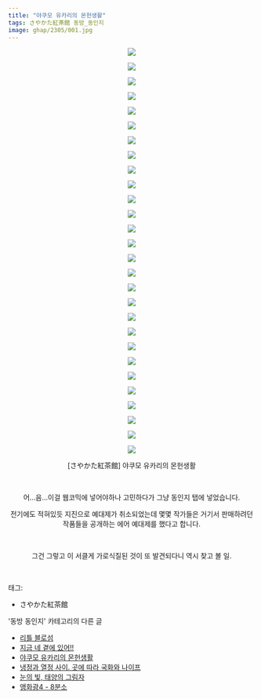 ```yaml
---
title: "야쿠모 유카리의 몬헌생활"
tags: さやかた紅茶館 동방_동인지
image: ghap/2305/001.jpg
---
```

<div class="article">
<p style="text-align: center; clear: none; float: none;"><img src="{{ site.nasurl }}/ghap/2305/001.jpg"/></p>
<p style="text-align: center; clear: none; float: none;"><img src="{{ site.nasurl }}/ghap/2305/002.jpg"/></p>
<p style="text-align: center; clear: none; float: none;"><img src="{{ site.nasurl }}/ghap/2305/003.jpg"/></p>
<p style="text-align: center; clear: none; float: none;"><img src="{{ site.nasurl }}/ghap/2305/004.jpg"/></p>
<p style="text-align: center; clear: none; float: none;"><img src="{{ site.nasurl }}/ghap/2305/005.jpg"/></p>
<p style="text-align: center; clear: none; float: none;"><img src="{{ site.nasurl }}/ghap/2305/006.jpg"/></p>
<p style="text-align: center; clear: none; float: none;"><img src="{{ site.nasurl }}/ghap/2305/007.jpg"/></p>
<p style="text-align: center; clear: none; float: none;"><img src="{{ site.nasurl }}/ghap/2305/008.jpg"/></p>
<p style="text-align: center; clear: none; float: none;"><img src="{{ site.nasurl }}/ghap/2305/009.jpg"/></p>
<p style="text-align: center; clear: none; float: none;"><img src="{{ site.nasurl }}/ghap/2305/010.jpg"/></p>
<p style="text-align: center; clear: none; float: none;"><img src="{{ site.nasurl }}/ghap/2305/011.jpg"/></p>
<p style="text-align: center; clear: none; float: none;"><img src="{{ site.nasurl }}/ghap/2305/012.jpg"/></p>
<p style="text-align: center; clear: none; float: none;"><img src="{{ site.nasurl }}/ghap/2305/013.jpg"/></p>
<p style="text-align: center; clear: none; float: none;"><img src="{{ site.nasurl }}/ghap/2305/014.jpg"/></p>
<p style="text-align: center; clear: none; float: none;"><img src="{{ site.nasurl }}/ghap/2305/015.jpg"/></p>
<p style="text-align: center; clear: none; float: none;"><img src="{{ site.nasurl }}/ghap/2305/016.jpg"/></p>
<p style="text-align: center; clear: none; float: none;"><img src="{{ site.nasurl }}/ghap/2305/017.jpg"/></p>
<p style="text-align: center; clear: none; float: none;"><img src="{{ site.nasurl }}/ghap/2305/018.jpg"/></p>
<p style="text-align: center; clear: none; float: none;"><img src="{{ site.nasurl }}/ghap/2305/019.jpg"/></p>
<p style="text-align: center; clear: none; float: none;"><img src="{{ site.nasurl }}/ghap/2305/020.jpg"/></p>
<p style="text-align: center; clear: none; float: none;"><img src="{{ site.nasurl }}/ghap/2305/021.jpg"/></p>
<p style="text-align: center; clear: none; float: none;"><img src="{{ site.nasurl }}/ghap/2305/022.jpg"/></p>
<p style="text-align: center; clear: none; float: none;"><img src="{{ site.nasurl }}/ghap/2305/023.jpg"/></p>
<p style="text-align: center; clear: none; float: none;"><img src="{{ site.nasurl }}/ghap/2305/024.jpg"/></p>
<p style="text-align: center; clear: none; float: none;"><img src="{{ site.nasurl }}/ghap/2305/025.jpg"/></p>
<p style="text-align: center; clear: none; float: none;"><img src="{{ site.nasurl }}/ghap/2305/026.jpg"/></p>
<p style="text-align: center; clear: none; float: none;"><img src="{{ site.nasurl }}/ghap/2305/027.jpg"/></p>
<p style="text-align: center; clear: none; float: none;"><img src="{{ site.nasurl }}/ghap/2305/028.jpg"/></p>
<p style="text-align: center; clear: none; float: none;">[さやかた紅茶館] 야쿠모 유카리의 몬헌생활</p>
<p style="text-align: center; clear: none; float: none;"><br/></p>
<p style="text-align: center; clear: none; float: none;">어...음...이걸 웹코믹에 넣어야하나 고민하다가 그냥 동인지 탭에 넣었습니다.</p>
<p style="text-align: center; clear: none; float: none;">전기에도 적혀있듯 지진으로 예대제가 취소되었는데 몇몇 작가들은 거기서 판매하려던 작품들을 공개하는 에어 예대제를 했다고 합니다.</p>
<p style="text-align: center; clear: none; float: none;"><br/></p>
<p style="text-align: center; clear: none; float: none;">그건 그렇고 이 서클게 가로식질된 것이 또 발견되다니 역시 찾고 볼 일.</p>
<p><br/></p>
</div><div class="tagTrail">
<p>태그: </p>
<ul>
<li>さやかた紅茶館</li>
</ul>
</div><div class="another">
<p>'동방 동인지' 카테고리의 다른 글</p>
<ul>
<li><a href="/2016-09-23-ghap_2307">리틀 블로섬</a></li>
<li><a href="/2016-09-23-ghap_2306">지금 네 곁에 있어!!</a></li>
<li><a href="/2016-09-23-ghap_2305">야쿠모 유카리의 몬헌생활</a></li>
<li><a href="/2016-09-23-ghap_2304">냉정과 열정 사이. 곳에 따라 국화와 나이프</a></li>
<li><a href="/2016-09-23-ghap_2303">눈의 빛, 태양의 그림자</a></li>
<li><a href="/2016-09-23-ghap_2301">앵화광4 - 8분소</a></li>
</ul>
</div><div class="cb_module cb_fluid">
<div class="cb_wrt cb_profile">
</div><!-- commentList close -->
</div>